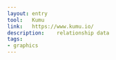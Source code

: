 ```yaml
---
layout: entry
tool:	Kumu
link:	https://www.kumu.io/
description:	relationship data
tags:
- graphics	
---
```

